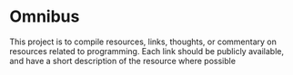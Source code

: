 # Omnibus

This project is to compile resources, links, thoughts, or commentary on resources related to programming. Each link should be publicly available, and have a short description of the resource where possible

